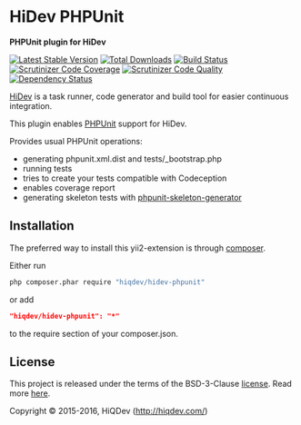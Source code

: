 HiDev PHPUnit
=============

**PHPUnit plugin for HiDev**

[![Latest Stable Version](https://poser.pugx.org/hiqdev/hidev-phpunit/v/stable)](https://packagist.org/packages/hiqdev/hidev-phpunit)
[![Total Downloads](https://poser.pugx.org/hiqdev/hidev-phpunit/downloads)](https://packagist.org/packages/hiqdev/hidev-phpunit)
[![Build Status](https://img.shields.io/travis/hiqdev/hidev-phpunit.svg)](https://travis-ci.org/hiqdev/hidev-phpunit)
[![Scrutinizer Code Coverage](https://img.shields.io/scrutinizer/coverage/g/hiqdev/hidev-phpunit.svg)](https://scrutinizer-ci.com/g/hiqdev/hidev-phpunit/)
[![Scrutinizer Code Quality](https://img.shields.io/scrutinizer/g/hiqdev/hidev-phpunit.svg)](https://scrutinizer-ci.com/g/hiqdev/hidev-phpunit/)
[![Dependency Status](https://www.versioneye.com/php/hiqdev:hidev-phpunit/dev-master/badge.svg)](https://www.versioneye.com/php/hiqdev:hidev-phpunit/dev-master)

[HiDev](https://github.com/hiqdev/hidev) is a task runner, code generator and build tool for easier continuous integration.

This plugin enables [PHPUnit](https://phpunit.de/) support for HiDev.

Provides usual PHPUnit operations:

- generating phpunit.xml.dist and tests/_bootstrap.php
- running tests
- tries to create your tests compatible with Codeception
- enables coverage report
- generating skeleton tests with [phpunit-skeleton-generator](https://github.com/sebastianbergmann/phpunit-skeleton-generator)

## Installation

The preferred way to install this yii2-extension is through [composer](http://getcomposer.org/download/).

Either run

```sh
php composer.phar require "hiqdev/hidev-phpunit"
```

or add

```json
"hiqdev/hidev-phpunit": "*"
```

to the require section of your composer.json.

## License

This project is released under the terms of the BSD-3-Clause [license](LICENSE).
Read more [here](http://choosealicense.com/licenses/bsd-3-clause).

Copyright © 2015-2016, HiQDev (http://hiqdev.com/)
